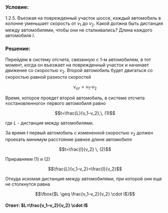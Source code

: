 ###  Условие: 

$1.2.5.$ Въезжая на поврежденный участок шоссе, каждый автомобиль в колонне уменьшает скорость от $v_1$ до $v_2$. Какой должна быть дистанция между автомобилями, чтобы они не сталкивались? Длина каждого автомобиля $l$. 

###  Решение: 

Перейдем в систему отсчета, связанную с $1$-м автомобилем, в тот момент, когда он въезжает на поврежденный участок и начинает движение со скоростью $v_2$. Второй автомобиль будет двигаться со скоростью равной разности скоростей 

$$v_{от}=v_1–v_2$$ 

Время, которое проедет второй автомобиль, в системе отсчета «остановленного» первого автомобиля равно 

$$t=\frac{L}{v_1–v_2},\, (1)$$

где $L$ - дистанция между автомобилями. 

За время $t$ первый автомобиль с измененной скоростью $v_2$ должен проехать минимум расстояние равное длине автомобиля 

$$t=\frac{l}{v_2} \, (2)$$

Приравняем $(1)$ и $(2)$ 

$$\frac{L}{v_1–v_2}=\frac{l}{v_2}$$

Откуда искомая дистанция между автомобилями, при которой они еще не столкнутся равна 

$$\fbox{$L \geq \frac{v_1–v_2}{v_2} \cdot l$}$$

####  Ответ: $L=\frac{v_1–v_2}{v_2} \cdot l$ 

  

